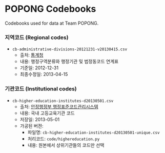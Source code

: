 POPONG Codebooks
================

Codebooks used for data at Team POPONG.

### 지역코드 (Regional codes)
- `cb-administrative-divisions-20121231-v20130415.csv`
    - 출처: [통계청](http://kostat.go.kr/kssc/board_notice/BoardAction.do?method=list&board_id=3&catgrp=kssc&catid1=kssc06&catid2=kssc06a)
    - 내용: 행정구역분류와 행정기관 및 법정동코드 연계표
    - 기준일: 2012-12-31
    - 최종수정일: 2013-04-15

### 기관코드 (Institutional codes)
- `cb-higher-education-institutes-d20130501.csv`
    - 출처: [안정행정부 행정표준코드관리시스템](http://www.code.go.kr/std/jsp/stdcode/orgCodeL.jsp)
    - 내용: 국내 고등교육기관 코드
    - 저장일: 2013-05-01
    - 가공된 버젼:
        - 파일명: `cb-higher-education-institutes-d20130501-unique.csv`
        - 처리코드: `code/highereducation.py`
        - 내용: 원본에서 상위기관들의 코드만 선택

